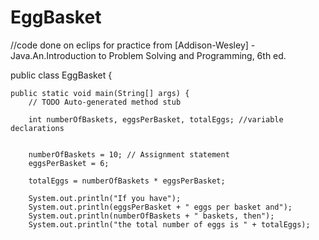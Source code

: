 # EggBasket
//code done on eclips for practice from [Addison-Wesley] - Java.An.Introduction to Problem Solving and Programming, 6th ed.

public class EggBasket {

	public static void main(String[] args) {
		// TODO Auto-generated method stub
		
		int numberOfBaskets, eggsPerBasket, totalEggs; //variable declarations
		
	
		numberOfBaskets = 10; // Assignment statement
		eggsPerBasket = 6;
		
		totalEggs = numberOfBaskets * eggsPerBasket;
		
		System.out.println("If you have");
		System.out.println(eggsPerBasket + " eggs per basket and");
		System.out.println(numberOfBaskets + " baskets, then");
		System.out.println("the total number of eggs is " + totalEggs);
